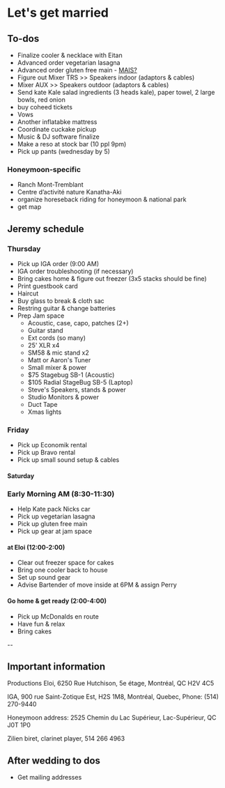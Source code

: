 # Let's get married

## To-dos

- Finalize cooler & necklace with Eitan
- Advanced order vegetarian lasagna
- Advanced order gluten free main - [MAIS?](http://restaurantmais.com/)
- Figure out Mixer TRS >> Speakers indoor (adaptors & cables)
- Mixer AUX >> Speakers outdoor (adaptors & cables)
- Send kate Kale salad ingredients (3 heads kale), paper towel, 2 large bowls, red onion
- buy coheed tickets
- Vows
- Another inflatabke mattress
- Coordinate cuckake pickup
- Music & DJ software finalize
- Make a reso at stock bar (10 ppl 9pm)
- Pick up pants (wednesday by 5)

### Honeymoon-specific

- Ranch Mont-Tremblant
- Centre d’activité nature Kanatha-Aki
- organize horeseback riding for honeymoon & national park
- get map

## Jeremy schedule

### Thursday

- Pick up IGA order (9:00 AM)
- IGA order troubleshooting (if necessary)
- Bring cakes home & figure out freezer (3x5 stacks should be fine)
- Print guestbook card
- Haircut
- Buy glass to break & cloth sac
- Restring guitar & change batteries
- Prep Jam space
  - Acoustic, case, capo, patches (2+)
  - Guitar stand
  - Ext cords (so many)
  - 25' XLR x4
  - SM58 & mic stand x2
  - Matt or Aaron's Tuner
  - Small mixer & power
  - $75 Stagebug SB-1 (Acoustic)
  - $105 Radial StageBug SB-5 (Laptop)
  - Steve's Speakers, stands & power
  - Studio Monitors & power
  - Duct Tape
  - Xmas lights

### Friday

- Pick up Economik rental
- Pick up Bravo rental
- Pick up small sound setup & cables

#### Saturday

### Early Morning AM (8:30-11:30)

- Help Kate pack Nicks car
- Pick up vegetarian lasagna
- Pick up gluten free main
- Pick up gear at jam space

#### at Eloi (12:00-2:00)

- Clear out freezer space for cakes
- Bring one cooler back to house
- Set up sound gear
- Advise Bartender of move inside at 6PM & assign Perry

#### Go home & get ready (2:00-4:00)

- Pick up McDonalds en route
- Have fun & relax
- Bring cakes

--

## Important information

Productions Eloi, 6250 Rue Hutchison, 5e étage, Montréal, QC H2V 4C5

IGA, 900 rue Saint-Zotique Est, H2S 1M8, Montréal, Quebec, Phone: (514) 270-9440

Honeymoon address: 2525 Chemin du Lac Supérieur, Lac-Supérieur, QC J0T 1P0

Zilien biret, clarinet player, 514 266 4963

## After wedding to dos

- Get mailing addresses
